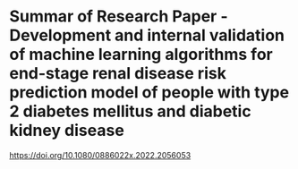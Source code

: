 # Summar of Research Paper - Development and internal validation of machine learning algorithms for end-stage renal disease risk prediction model of people with type 2 diabetes mellitus and diabetic kidney disease
https://doi.org/10.1080/0886022x.2022.2056053

